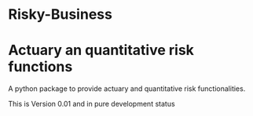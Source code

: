 Risky-Business 
===

# Actuary an quantitative risk functions

A python package to provide actuary and quantitative risk functionalities. 

This is Version 0.01 and in pure development status